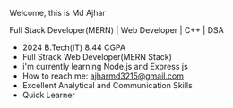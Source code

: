 Welcome, this is Md Ajhar


Full Stack Developer(MERN) | Web Developer | C++ | DSA

- 2024 B.Tech(IT) 8.44 CGPA
- Full Strack Web Developer(MERN Stack)
- i'm currently learning Node.js and Express js
- How to reach me:
  ajharmd3215@gmail.com
-  Excellent Analytical and Communication Skills
-  Quick Learner
